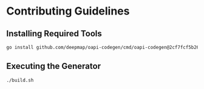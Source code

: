 # Contributing Guidelines

## Installing Required Tools

```sh
go install github.com/deepmap/oapi-codegen/cmd/oapi-codegen@2cf7fcf5b26d1a4362e7c300bd65c20f4f6c4298
```

## Executing the Generator

```sh
./build.sh
```
